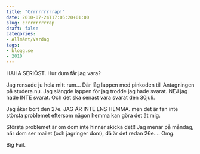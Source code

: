 ```yaml
---
title: "Crrrrrrrrrap!"
date: 2010-07-24T17:05:20+01:00
slug: crrrrrrrrrap
draft: false
categories:
- Allmänt/Vardag
tags:
- blogg.se
- 2010
---
```

HAHA SERIÖST. Hur dum får jag vara?  
  
Jag rensade ju hela mitt rum... Där låg lappen med pinkoden till Antagningen på studera.nu. Jag slängde lappen för jag trodde jag hade svarat. NEJ jag hade INTE svarat. Och det ska senast vara svarat den 30juli.  
  
  
Jag åker bort den 27e. JAG ÄR INTE ENS HEMMA. men det är fan inte största problemet eftersom någon hemma kan göra det åt mig.  
  
Största problemet är om dom inte hinner skicka det!! Jag menar på måndag, när dom ser mailet (och jagringer dom), då är det redan 26e.... Omg.  
  
  
Big Fail.